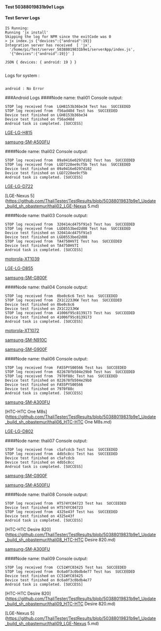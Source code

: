 #### Test 50388019831b9e1 Logs

#### Test Server Logs
```
IS Running:
Running 'jx install'
Skipping the log for NPM since the exitCode was 0
> jx index.js {"devices":{"android":19}}
Integration server has received  [ 'jx',
  '/home/pi/Test/server_50388019831b9e1/serverApp/index.js',
  '{"devices":{"android":19}}' ]

JSON { devices: { android: 19 } }


```


Logs for system : 
```

android : No Error
```


###Android Logs
####Node name: thali01
Console output:
```
STOP log received from  LGH8153b36be34 Test has  SUCCEEDED
STOP log received from  f56ad48d Test has  SUCCEEDED
Device test finished on LGH8153b36be34 
Device test finished on f56ad48d 
Android task is completed. [SUCCESS]
```
[LGE-LG-H815](https://github.com/ThaliTester/TestResults/blob/50388019831b9e1_Update_build_sh_obastemur/thali01_LGE-LG-H815.md)

[samsung-SM-A500FU](https://github.com/ThaliTester/TestResults/blob/50388019831b9e1_Update_build_sh_obastemur/thali01_samsung-SM-A500FU.md)

####Node name: thali02
Console output:
```
STOP log received from  09a9416e0297d102 Test has  SUCCEEDED
STOP log received from  LGD7228ee9cf5b Test has  SUCCEEDED
Device test finished on 09a9416e0297d102 
Device test finished on LGD7228ee9cf5b 
Android task is completed. [SUCCESS]
```
[LGE-LG-D722](https://github.com/ThaliTester/TestResults/blob/50388019831b9e1_Update_build_sh_obastemur/thali02_LGE-LG-D722.md)

[LGE-Nexus 5](https://github.com/ThaliTester/TestResults/blob/50388019831b9e1_Update_build_sh_obastemur/thali02_LGE-Nexus 5.md)

####Node name: thali03
Console output:
```
STOP log received from  320414cd475f91e3 Test has  SUCCEEDED
STOP log received from  LGD8553bed2d08 Test has  SUCCEEDED
Device test finished on 320414cd475f91e3 
Device test finished on LGD8553bed2d08 
STOP log received from  TA4750HV7I Test has  SUCCEEDED
Device test finished on TA4750HV7I 
Android task is completed. [SUCCESS]
```
[motorola-XT1039](https://github.com/ThaliTester/TestResults/blob/50388019831b9e1_Update_build_sh_obastemur/thali03_motorola-XT1039.md)

[LGE-LG-D855](https://github.com/ThaliTester/TestResults/blob/50388019831b9e1_Update_build_sh_obastemur/thali03_LGE-LG-D855.md)

[samsung-SM-G800F](https://github.com/ThaliTester/TestResults/blob/50388019831b9e1_Update_build_sh_obastemur/thali03_samsung-SM-G800F.md)

####Node name: thali04
Console output:
```
STOP log received from  0be0c6c6 Test has  SUCCEEDED
STOP log received from  ZX1C223JKW Test has  SUCCEEDED
Device test finished on 0be0c6c6 
Device test finished on ZX1C223JKW 
STOP log received from  41006f95c8139173 Test has  SUCCEEDED
Device test finished on 41006f95c8139173 
Android task is completed. [SUCCESS]
```
[motorola-XT1072](https://github.com/ThaliTester/TestResults/blob/50388019831b9e1_Update_build_sh_obastemur/thali04_motorola-XT1072.md)

[samsung-SM-N910C](https://github.com/ThaliTester/TestResults/blob/50388019831b9e1_Update_build_sh_obastemur/thali04_samsung-SM-N910C.md)

[samsung-SM-G900F](https://github.com/ThaliTester/TestResults/blob/50388019831b9e1_Update_build_sh_obastemur/thali04_samsung-SM-G900F.md)

####Node name: thali06
Console output:
```
STOP log received from  FA55PYS00566 Test has  SUCCEEDED
STOP log received from  022678fb504e29b0 Test has  SUCCEEDED
STOP log received from  7970f88c Test has  SUCCEEDED
Device test finished on 022678fb504e29b0 
Device test finished on FA55PYS00566 
Device test finished on 7970f88c 
Android task is completed. [SUCCESS]
```
[samsung-SM-A300FU](https://github.com/ThaliTester/TestResults/blob/50388019831b9e1_Update_build_sh_obastemur/thali06_samsung-SM-A300FU.md)

[HTC-HTC One M8s](https://github.com/ThaliTester/TestResults/blob/50388019831b9e1_Update_build_sh_obastemur/thali06_HTC-HTC One M8s.md)

[LGE-LG-D802](https://github.com/ThaliTester/TestResults/blob/50388019831b9e1_Update_build_sh_obastemur/thali06_LGE-LG-D802.md)

####Node name: thali07
Console output:
```
STOP log received from  c5afcdcb Test has  SUCCEEDED
STOP log received from  4db5c8cc Test has  SUCCEEDED
Device test finished on c5afcdcb 
Device test finished on 4db5c8cc 
Android task is completed. [SUCCESS]
```
[samsung-SM-G900F](https://github.com/ThaliTester/TestResults/blob/50388019831b9e1_Update_build_sh_obastemur/thali07_samsung-SM-G900F.md)

[samsung-SM-A500FU](https://github.com/ThaliTester/TestResults/blob/50388019831b9e1_Update_build_sh_obastemur/thali07_samsung-SM-A500FU.md)

####Node name: thali08
Console output:
```
STOP log received from  HT574YC04723 Test has  SUCCEEDED
Device test finished on HT574YC04723 
STOP log received from  4325e43f Test has  SUCCEEDED
Device test finished on 4325e43f 
Android task is completed. [SUCCESS]
```
[HTC-HTC Desire 820](https://github.com/ThaliTester/TestResults/blob/50388019831b9e1_Update_build_sh_obastemur/thali08_HTC-HTC Desire 820.md)

[samsung-SM-A300FU](https://github.com/ThaliTester/TestResults/blob/50388019831b9e1_Update_build_sh_obastemur/thali08_samsung-SM-A300FU.md)

####Node name: thali09
Console output:
```
STOP log received from  CC51WYC03425 Test has  SUCCEEDED
STOP log received from  0c6a0f3c0bdb4e77 Test has  SUCCEEDED
Device test finished on CC51WYC03425 
Device test finished on 0c6a0f3c0bdb4e77 
Android task is completed. [SUCCESS]
```
[HTC-HTC Desire 820](https://github.com/ThaliTester/TestResults/blob/50388019831b9e1_Update_build_sh_obastemur/thali09_HTC-HTC Desire 820.md)

[LGE-Nexus 5](https://github.com/ThaliTester/TestResults/blob/50388019831b9e1_Update_build_sh_obastemur/thali09_LGE-Nexus 5.md)


